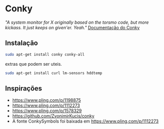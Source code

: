 # Conky
*"A system monitor for X originally based on the torsmo code, but more kickass. It just keeps on given'er. Yeah."*
[Documentação do Conky](https://www.mankier.com/1/conky#)

## Instalação
```bash
sudo apt-get install conky conky-all
```
extras que podem ser uteis.
```bash
sudo apt-get install curl lm-sensors hddtemp
```

## Inspirações
- <https://www.pling.com/p/1198875>
- <https://www.pling.com/p/1112273>
- <https://www.pling.com/p/1578329>
- <https://github.com/ZvonimirKucis/conky>
- A fonte ConkySymbols foi baixada em <https://www.pling.com/p/1112273>
